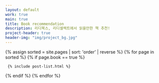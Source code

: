 ```yaml
---
layout: default
work: true
main: true
title: Book recommendation
description: 리디북스, 리디셀렉트에서 읽을만한 책 추천!
project-header: true
header-img: "img/project_bg.jpg"
---
```


<div class="catalogue">
{% assign sorted = site.pages | sort: 'order' | reverse %}
{% for page in sorted %}
{% if page.book == true %}

     {% include post-list.html %}

{% endif %}
{% endfor %}
</div>
